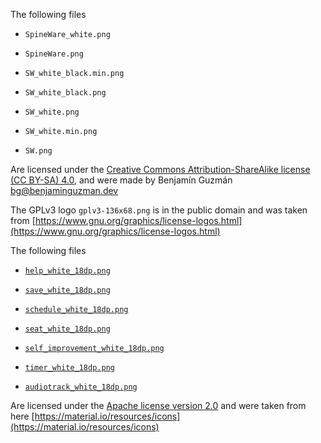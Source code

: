 <!--
Copyright (c) 2020. Benjamín Antonio Velasco Guzmán
Author: Benjamín Antonio Velasco Guzmán <bg@benjaminguzman.dev>

This program is free software: you can redistribute it and/or modify
it under the terms of the GNU General Public License as published by
the Free Software Foundation, either version 3 of the License, or
(at your option) any later version.

This program is distributed in the hope that it will be useful,
but WITHOUT ANY WARRANTY; without even the implied warranty of
MERCHANTABILITY or FITNESS FOR A PARTICULAR PURPOSE.  See the
GNU General Public License for more details.

You should have received a copy of the GNU General Public License
along with this program.  If not, see <http://www.gnu.org/licenses/>.
-->
The following files

- `SpineWare_white.png`

- `SpineWare.png`

- `SW_white_black.min.png`

- `SW_white_black.png`

- `SW_white.png`

- `SW_white.min.png`

- `SW.png`

Are licensed under
the [Creative Commons Attribution-ShareAlike license (CC BY-SA) 4.0](https://creativecommons.org/licenses/by-sa/4.0/),
and were made by Benjamín Guzmán <bg@benjaminguzman.dev>

The GPLv3 logo `gplv3-136x68.png` is in the public domain and was taken
from [https://www.gnu.org/graphics/license-logos.html](https://www.gnu.org/graphics/license-logos.html)

The following files

- [`help_white_18dp.png`](help_white_18dp.png)

- [`save_white_18dp.png`](save_white_18dp.png)

- [`schedule_white_18dp.png`](schedule_white_18dp.png)

- [`seat_white_18dp.png`](seat_white_18dp.png)

- [`self_improvement_white_18dp.png`](self_improvement_white_18dp.png)

- [`timer_white_18dp.png`](timer_white_18dp.png)

- [`audiotrack_white_18dp.png`](audiotrack_white_18dp.png)

Are licensed under the [Apache license version 2.0](https://www.apache.org/licenses/LICENSE-2.0.html) and were taken
from here [https://material.io/resources/icons](https://material.io/resources/icons)